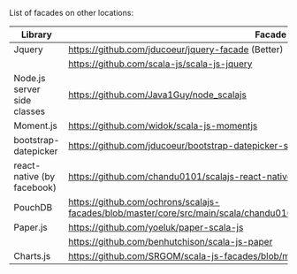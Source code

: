 List of facades on other locations:

Library  | Facade
------------|------
Jquery | https://github.com/jducoeur/jquery-facade (Better)
       | https://github.com/scala-js/scala-js-jquery
Node.js server side classes | https://github.com/Java1Guy/node_scalajs 
Moment.js| https://github.com/widok/scala-js-momentjs
bootstrap-datepicker|https://github.com/jducoeur/bootstrap-datepicker-scalajs
react-native (by facebook) | https://github.com/chandu0101/scalajs-react-native
PouchDB | https://github.com/ochrons/scalajs-facades/blob/master/core/src/main/scala/chandu0101/scalajs/facades/pouchdb/PouchDB.scala
Paper.js| https://github.com/yoeluk/paper-scala-js
        | https://github.com/benhutchison/scala-js-paper
Charts.js| https://github.com/SRGOM/scala-js-facades/blob/master/facades/ChartJs.scala

